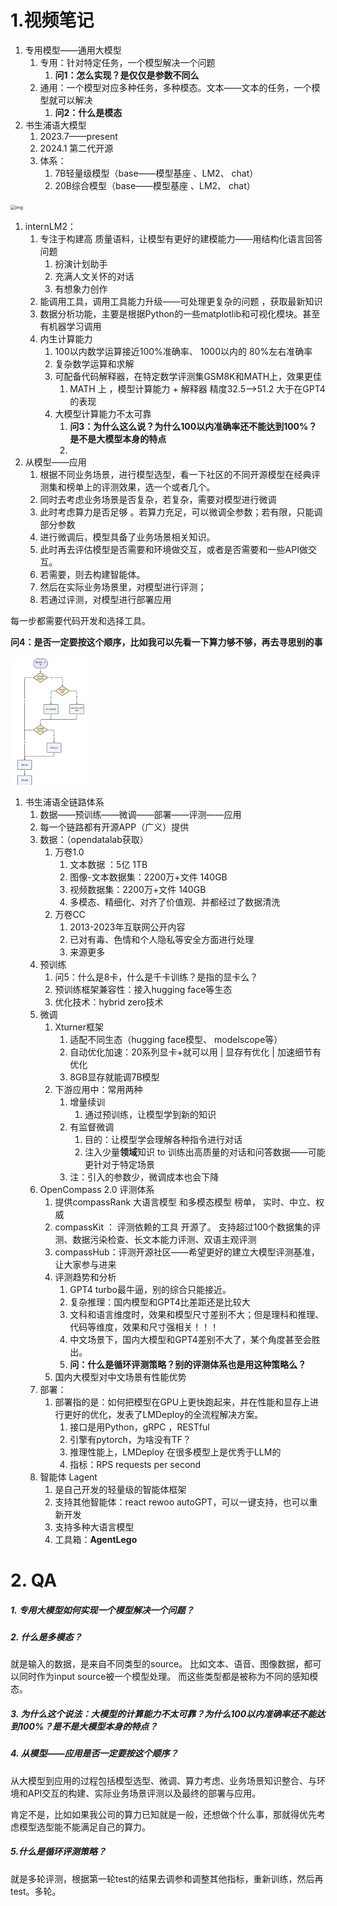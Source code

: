 # 1.视频笔记

1. 专用模型——通用大模型
   1. 专用：针对特定任务，一个模型解决一个问题
      1. **问1：怎么实现？是仅仅是参数不同么**
   2. 通用：一个模型对应多种任务，多种模态。文本——文本的任务，一个模型就可以解决
      1. **问2：什么是模态**
2. 书生浦语大模型
   1. 2023.7——present
   2. 2024.1   第二代开源
   3. 体系：
      1. 7B轻量级模型（base——模型基座 、LM2、  chat）
      2. 20B综合模型（base——模型基座 、LM2、  chat）

<img src="https://zpyldebou9.feishu.cn/space/api/box/stream/download/asynccode/?code=NTE3NzFmM2ExNmZjMWE4YzM2Zjc2ODJkYThiMmJhNzFfdHo2OGtJTGNMQm5CRTd4WlplWFY3UnpxbU1Fb3NFeGlfVG9rZW46U3h6TWJFTE82bzl1NnF4T0dXcmNYTVJxblJlXzE3MTc2NTgwNjY6MTcxNzY2MTY2Nl9WNA" alt="img" style="zoom:50%;" />

1. internLM2：
   1. 专注于构建高 质量语料，让模型有更好的建模能力——用结构化语言回答问题
      1. 扮演计划助手
      2. 充满人文关怀的对话
      3. 有想象力创作
   2. 能调用工具，调用工具能力升级——可处理更复杂的问题 ，获取最新知识
   3. 数据分析功能，主要是根据Python的一些matplotlib和可视化模块。甚至有机器学习调用
   4. 内生计算能力
      1. 100以内数学运算接近100%准确率、 1000以内的 80%左右准确率
      2. 复杂数学运算和求解
      3. 可配备代码解释器，在特定数学评测集GSM8K和MATH上，效果更佳
         1. MATH 上 ，模型计算能力 + 解释器   精度32.5——>51.2  大于在GPT4的表现  
      4. 大模型计算能力不太可靠
         1. **问3：为什么这么说？为什么100以内准确率还不能达到100%？是不是大模型本身的特点**
         2. 
2. 从模型——应用
   1. 根据不同业务场景，进行模型选型，看一下社区的不同开源模型在经典评测集和榜单上的评测效果，选一个或者几个。
   2. 同时去考虑业务场景是否复杂，若复杂，需要对模型进行微调
   3. 此时考虑算力是否足够 。若算力充足，可以微调全参数；若有限，只能调部分参数
   4. 进行微调后，模型具备了业务场景相关知识。
   5. 此时再去评估模型是否需要和环境做交互，或者是否需要和一些API做交互。
   6. 若需要，则去构建智能体。
   7. 然后在实际业务场景里，对模型进行评测；
   8. 若通过评测，对模型进行部署应用

每一步都需要代码开发和选择工具。

**问4：是否一定要按这个顺序，比如我可以先看一下算力够不够，再去寻思别的事**

<img src="https://github.com/bubblefu/InternLM_Camp_md/blob/main/images/image-20240606151531237.png" alt="image-20240606151531237" style="zoom:20%;" />

1. 书生浦语全链路体系
   1. 数据——预训练——微调——部署——评测——应用
   2. 每一个链路都有开源APP（广义）提供
   3. 数据：（opendatalab获取）
      1. 万卷1.0
         1. 文本数据 ：5亿    1TB
         2. 图像-文本数据集：2200万+文件   140GB
         3. 视频数据集：2200万+文件    140GB
         4. 多模态、精细化、对齐了价值观、并都经过了数据清洗
      2. 万卷CC
         1. 2013-2023年互联网公开内容
         2. 已对有毒、色情和个人隐私等安全方面进行处理
         3. 来源更多
   4. 预训练
      1. 问5：什么是8卡，什么是千卡训练？是指的显卡么？
      2. 预训练框架兼容性：接入hugging face等生态
      3. 优化技术：hybrid zero技术
   5. 微调
      1. Xturner框架
         1. 适配不同生态（hugging face模型、 modelscope等）
         2. 自动优化加速：20系列显卡+就可以用   |   显存有优化   | 加速细节有优化  
         3. 8GB显存就能调7B模型
      2. 下游应用中：常用两种
         1. 增量续训
            1. 通过预训练，让模型学到新的知识
         2. 有监督微调
            1. 目的：让模型学会理解各种指令进行对话
            2. 注入少量**领域**知识  to  训练出高质量的对话和问答数据——可能更针对于特定场景
         3. 注：引入的参数少，微调成本也会下降
   6. OpenCompass 2.0   评测体系
      1. 提供compassRank 大语言模型 和多模态模型 榜单，  实时、中立、权威
      2. compassKit ：  评测依赖的工具  开源了。   支持超过100个数据集的评测、数据污染检查、长文本能力评测、双语主观评测
      3. compassHub：评测开源社区——希望更好的建立大模型评测基准，让大家参与进来
      4. 评测趋势和分析
         1. GPT4 turbo最牛逼，别的综合只能接近。
         2. 复杂推理：国内模型和GPT4比差距还是比较大 
         3. 文科和语言维度时，效果和模型尺寸差别不大；但是理科和推理、代码等维度，效果和尺寸强相关！！！
         4. 中文场景下，国内大模型和GPT4差别不大了，某个角度甚至会胜出。
         5. **问：什么是循环评测策略？别的评测体系也是用这种策略么？**
      5. 国内大模型对中文场景有性能优势
   7. 部署：
      1. 部署指的是：如何把模型在GPU上更快跑起来，并在性能和显存上进行更好的优化，发表了LMDeploy的全流程解决方案。
         1. 接口是用Python，gRPC  ，RESTful
         2. 引擎有pytorch，为啥没有TF？
         3. 推理性能上，LMDeploy 在很多模型上是优秀于LLM的
         4. 指标：RPS  requests per second
   8. 智能体   Lagent
      1. 是自己开发的轻量级的智能体框架 
      2. 支持其他智能体：react  rewoo autoGPT，可以一键支持，也可以重新开发
      3. 支持多种大语言模型
      4. 工具箱：**AgentLego** 

# 2. QA

##### 1. 专用大模型如何实现一个模型解决一个问题？







##### 2. 什么是多模态？

就是输入的数据，是来自不同类型的source。  比如文本、语音、图像数据，都可以同时作为input source被一个模型处理。     而这些类型都是被称为不同的感知模态。

##### 3. **为什么这个说法：大模型的计算能力不太可靠？为什么100以内准确率还不能达到100%？是不是大模型本身的特点？**





##### 4. 从模型——应用是否一定要按这个顺序？

从大模型到应用的过程包括模型选型、微调、算力考虑、业务场景知识整合、与环境和API交互的构建、实际业务场景评测以及最终的部署与应用。

肯定不是，比如如果我公司的算力已知就是一般，还想做个什么事，那就得优先考虑模型选型能不能满足自己的算力。

##### 5.**什么是循环评测策略？**

就是多轮评测，根据第一轮test的结果去调参和调整其他指标，重新训练，然后再test。多轮。
